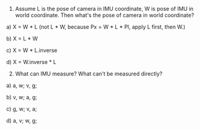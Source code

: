 1. Assume L is the pose of camera in IMU coordinate, W is pose of IMU in world coordinate. 
Then what's the pose of camera in world coordinate?

a) X = W * L (not L * W, because Px = W * L * Pl, apply L first, then W.)

b) X = L * W

c) X = W * L.inverse

d) X = W.inverse * L


2. What can IMU measure? What can't be measured directly?

a) a, w; v, g;

b) v, w; a, g;

c) g, w; v, a;

d) a, v; w, g;

